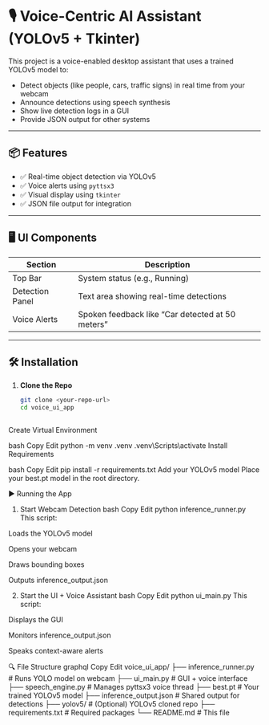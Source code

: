﻿# 🎙️ Voice-Centric AI Assistant (YOLOv5 + Tkinter)

This project is a voice-enabled desktop assistant that uses a trained YOLOv5 model to:
- Detect objects (like people, cars, traffic signs) in real time from your webcam
- Announce detections using speech synthesis
- Show live detection logs in a GUI
- Provide JSON output for other systems

---

## 📦 Features

- ✅ Real-time object detection via YOLOv5  
- ✅ Voice alerts using `pyttsx3`  
- ✅ Visual display using `tkinter`  
- ✅ JSON file output for integration

---

## 🖥️ UI Components

| Section         | Description                                          |
|-----------------|------------------------------------------------------|
| Top Bar         | System status (e.g., Running)                        |
| Detection Panel | Text area showing real-time detections               |
| Voice Alerts    | Spoken feedback like “Car detected at 50 meters”     |

---

## 🛠 Installation

1. **Clone the Repo**
   ```bash
   git clone <your-repo-url>
   cd voice_ui_app



Create Virtual Environment

bash
Copy
Edit
python -m venv .venv
.venv\Scripts\activate
Install Requirements

bash
Copy
Edit
pip install -r requirements.txt
Add your YOLOv5 model
Place your best.pt model in the root directory.

▶️ Running the App
1. Start Webcam Detection
bash
Copy
Edit
python inference_runner.py
This script:

Loads the YOLOv5 model

Opens your webcam

Draws bounding boxes

Outputs inference_output.json

2. Start the UI + Voice Assistant
bash
Copy
Edit
python ui_main.py
This script:

Displays the GUI

Monitors inference_output.json

Speaks context-aware alerts

🔍 File Structure
graphql
Copy
Edit
voice_ui_app/
├── inference_runner.py       # Runs YOLO model on webcam
├── ui_main.py                # GUI + voice interface
├── speech_engine.py          # Manages pyttsx3 voice thread
├── best.pt                   # Your trained YOLOv5 model
├── inference_output.json     # Shared output for detections
├── yolov5/                   # (Optional) YOLOv5 cloned repo
├── requirements.txt          # Required packages
└── README.md                 # This file







